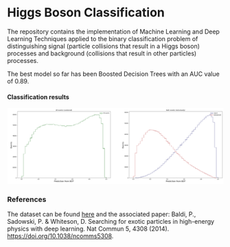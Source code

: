 # Higgs Boson Classification

The repository contains the implementation of Machine Learning and Deep Learning Techniques applied to the binary classification problem of distinguishing signal (particle collisions that result in a Higgs boson) processes and background (collisions that result in other particles) processes.

The best model so far has been Boosted Decision Trees with an AUC value of 0.89.

#### Classification results

![plot](images/classification_plot_best.png)


### References
The dataset can be found [here](http://archive.ics.uci.edu/ml/datasets/HIGGS) and the associated paper: Baldi, P., Sadowski, P. & Whiteson, D. Searching for exotic particles in high-energy physics with deep learning. Nat Commun 5, 4308 (2014). https://doi.org/10.1038/ncomms5308.
